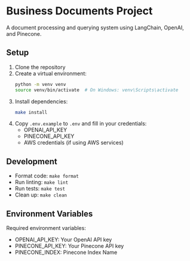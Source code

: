 # Business Documents Project

A document processing and querying system using LangChain, OpenAI, and Pinecone.

## Setup

1. Clone the repository
2. Create a virtual environment:
   ```bash
   python -m venv venv
   source venv/bin/activate  # On Windows: venv\Scripts\activate
   ```
3. Install dependencies:
   ```bash
   make install
   ```
4. Copy `.env.example` to `.env` and fill in your credentials:
   - OPENAI_API_KEY
   - PINECONE_API_KEY
   - AWS credentials (if using AWS services)

## Development

- Format code: `make format`
- Run linting: `make lint`
- Run tests: `make test`
- Clean up: `make clean`

## Environment Variables

Required environment variables:
- OPENAI_API_KEY: Your OpenAI API key
- PINECONE_API_KEY: Your Pinecone API key
- PINECONE_INDEX: Pinecone Index Name
